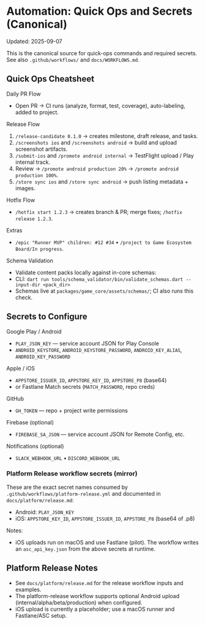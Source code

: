 # Automation: Quick Ops and Secrets (Canonical)

Updated: 2025-09-07

This is the canonical source for quick-ops commands and required secrets. See also `.github/workflows/` and `docs/WORKFLOWS.md`.

## Quick Ops Cheatsheet

Daily PR Flow

-    Open PR → CI runs (analyze, format, test, coverage), auto-labeling, added to project.

Release Flow

1. `/release-candidate 0.1.0` → creates milestone, draft release, and tasks.
2. `/screenshots ios` and `/screenshots android` → build and upload screenshot artifacts.
3. `/submit-ios` and `/promote android internal` → TestFlight upload / Play internal track.
4. Review → `/promote android production 20%` → `/promote android production 100%`.
5. `/store sync ios` and `/store sync android` → push listing metadata + images.

Hotfix Flow

-    `/hotfix start 1.2.3` → creates branch & PR; merge fixes; `/hotfix release 1.2.3`.

Extras

-    `/epic "Runner MVP" children: #12 #34` • `/project to Game Ecosystem Board/In progress`.

Schema Validation

-    Validate content packs locally against in-core schemas:
-    CLI: `dart run tools/schema_validator/bin/validate_schemas.dart --input-dir <pack_dir>`
-    Schemas live at `packages/game_core/assets/schemas/`; CI also runs this check.

## Secrets to Configure

Google Play / Android

-    `PLAY_JSON_KEY` — service account JSON for Play Console
-    `ANDROID_KEYSTORE`, `ANDROID_KEYSTORE_PASSWORD`, `ANDROID_KEY_ALIAS`, `ANDROID_KEY_PASSWORD`

Apple / iOS

-    `APPSTORE_ISSUER_ID`, `APPSTORE_KEY_ID`, `APPSTORE_P8` (base64)
-    or Fastlane Match secrets (`MATCH_PASSWORD`, repo creds)

GitHub

-    `GH_TOKEN` — repo + project write permissions

Firebase (optional)

-    `FIREBASE_SA_JSON` — service account JSON for Remote Config, etc.

Notifications (optional)

-    `SLACK_WEBHOOK_URL` • `DISCORD_WEBHOOK_URL`

### Platform Release workflow secrets (mirror)

These are the exact secret names consumed by `.github/workflows/platform-release.yml` and documented in `docs/platform/release.md`:

-    Android: `PLAY_JSON_KEY`
-    iOS: `APPSTORE_KEY_ID`, `APPSTORE_ISSUER_ID`, `APPSTORE_P8` (base64 of .p8)

Notes:

-    iOS uploads run on macOS and use Fastlane (pilot). The workflow writes an `asc_api_key.json` from the above secrets at runtime.

## Platform Release Notes

-    See `docs/platform/release.md` for the release workflow inputs and examples.
-    The platform-release workflow supports optional Android upload (internal/alpha/beta/production) when configured.
-    iOS upload is currently a placeholder; use a macOS runner and Fastlane/ASC setup.
